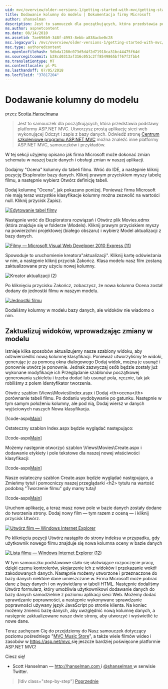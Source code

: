 ```yaml
---
uid: mvc/overview/older-versions-1/getting-started-with-mvc/getting-started-with-mvc-part8
title: Dodawanie kolumny do modelu | Dokumentacja firmy Microsoft
author: shanselman
description: Jest to samouczek dla początkujących, która przedstawia podstawy platformy ASP.NET MVC. Utwórz prostą aplikację sieci web wykonującej Odczyt i zapis z bazy danych.
ms.author: aspnetcontent
ms.date: 08/14/2010
ms.assetid: 7ae696b9-348f-4993-8ebb-a838acbe0c28
msc.legacyurl: /mvc/overview/older-versions-1/getting-started-with-mvc/getting-started-with-mvc-part8
msc.type: authoredcontent
ms.openlocfilehash: 5dbda1280c073d5d4f2d71918ca31bc44475f64d
ms.sourcegitcommit: b28cd0313af316c051c2ff8549865bff67f2fbb4
ms.translationtype: MT
ms.contentlocale: pl-PL
ms.lasthandoff: 07/05/2018
ms.locfileid: "37817204"
---
```

<a name="adding-a-column-to-the-model"></a>Dodawanie kolumny do modelu
====================
przez [Scotta Hanselmana](https://github.com/shanselman)

> Jest to samouczek dla początkujących, która przedstawia podstawy platformy ASP.NET MVC. Utworzysz prostą aplikację sieci web wykonującej Odczyt i zapis z bazy danych. Odwiedź stronę [Centrum szkoleniowe programu ASP.NET MVC](../../../index.md) można znaleźć inne platformy ASP.NET MVC, samouczków i przykładów.


W tej sekcji użyjemy opisano jak firma Microsoft może dokonać zmian schematu w naszej bazie danych i obsługi zmian w naszej aplikacji.

Dodajmy "Ocena" kolumny do tabeli filmu. Wróć do IDE, a następnie kliknij pozycję Eksplorator bazy danych. Kliknij prawym przyciskiem myszy tabelę filmu, a następnie wybierz Otwórz definicję tabeli.

Dodaj kolumnę "Ocena", jak pokazano poniżej. Ponieważ firma Microsoft nie mają teraz wszystkie klasyfikacje kolumny można zezwolić na wartości null. Kliknij przycisk Zapisz.

[![Edytowanie tabel filmy](getting-started-with-mvc-part8/_static/image2.png)](getting-started-with-mvc-part8/_static/image1.png)

Następnie wróć do Eksploratora rozwiązań i Otwórz plik Movies.edmx (która znajduje się w folderze \Models). Kliknij prawym przyciskiem myszy na powierzchni projektowej (białego obszaru) i wybierz Model aktualizacji z bazy danych.

[![Filmy — Microsoft Visual Web Developer 2010 Express (11)](getting-started-with-mvc-part8/_static/image4.png)](getting-started-with-mvc-part8/_static/image3.png)

Spowoduje to uruchomienie kreatora"aktualizacji". Kliknij kartę odświeżania w nim, a następnie kliknij przycisk Zakończ. Klasa modelu nasz film zostaną zaktualizowane przy użyciu nowej kolumny.

![Kreator aktualizacji (2)](getting-started-with-mvc-part8/_static/image5.png)

Po kliknięciu przycisku Zakończ, zobaczysz, że nowa kolumna Ocena został dodany do jednostki filmu w naszym modelu.

[![Jednostki filmu](getting-started-with-mvc-part8/_static/image7.png)](getting-started-with-mvc-part8/_static/image6.png)

Dodaliśmy kolumny w modelu bazy danych, ale widoków nie wiadomo o nim.

## <a name="update-views-with-model-changes"></a>Zaktualizuj widoków, wprowadzając zmiany w modelu

Istnieje kilka sposobów aktualizujemy nasze szablony widoku, aby odzwierciedlić nową kolumnę klasyfikacji. Ponieważ utworzyliśmy te widoki, generując je za pomocą okna dialogowego Dodaj widok, można je usunąć i ponownie utwórz je ponownie. Jednak zazwyczaj osób będzie zostały już wykonane modyfikacje ich Przeglądanie szablonów początkowej generowania szkieletu i trzeba dodać lub usunąć pola, ręcznie, tak jak robiliśmy z polem Identyfikator tworzenia.

Otwórz szablon \Views\Movies\Index.aspx i Dodaj &lt;th&gt;ocena&lt;/th&gt; porównanie tabeli filmu. Po dodaniu wydobywanie po gatunku. Następnie w tym samym położeniu kolumny, ale pod nią, Dodaj wiersz w danych wyjściowych naszych Nowa klasyfikacja.

[!code-aspx[Main](getting-started-with-mvc-part8/samples/sample1.aspx)]

Ostateczny szablon Index.aspx będzie wyglądać następująco:

[!code-aspx[Main](getting-started-with-mvc-part8/samples/sample2.aspx)]

Możemy następnie otworzyć szablon \Views\Movies\Create.aspx i dodawanie etykiety i pole tekstowe dla naszej nowej właściwości klasyfikacji:

[!code-aspx[Main](getting-started-with-mvc-part8/samples/sample3.aspx)]

Nasze ostateczny szablon Create.aspx będzie wyglądać następująco, a Zmieńmy tytuł i pomocniczy naszej przeglądarki &lt;h2&gt; tytułu na wartość podobną "Tworzenie filmu" gdy mamy tutaj!

[!code-aspx[Main](getting-started-with-mvc-part8/samples/sample4.aspx)]

Uruchom aplikację, a teraz masz nowe pole w bazie danych zostały dodane do tworzenia strony. Dodaj nowy film — tym razem z oceną — i kliknij przycisk Utwórz.

[![Utwórz film — Windows Internet Explorer](getting-started-with-mvc-part8/_static/image9.png)](getting-started-with-mvc-part8/_static/image8.png)

Po kliknięciu pozycji Utwórz nastąpiło do strony indeksu w przypadku, gdy użytkownik nowego filmu znajduje się nowa kolumna oceny w bazie danych

[![Lista filmu — Windows Internet Explorer (12)](getting-started-with-mvc-part8/_static/image11.png)](getting-started-with-mvc-part8/_static/image10.png)

W tym samouczku podstawowe stało się ułatwiające rozpoczęcie pracy, dzięki czemu kontrolerów, skojarzenie ich z widoków i przekazanie wokół zakodowanych danych. Następnie możemy utworzone i przeznaczone do bazy danych niektóre dane umieszczane w. Firma Microsoft może pobrać dane z bazy danych i on wyświetlany w tabeli HTML. Następnie dodaliśmy Utwórz formularz, który umożliwia użytkownikowi dodawanie danych do bazy danych samodzielnie z poziomu aplikacji sieci Web. Możemy dodać sprawdzanie poprawności, a następnie wykonywane sprawdzanie poprawności używany język JavaScript po stronie klienta. Na koniec możemy zmienić bazę danych, aby uwzględnić nową kolumnę danych, a następnie zaktualizowane nasze dwie strony, aby utworzyć i wyświetlić te nowe dane.

Teraz zachęcam Cię do przejdziemy do Nasz samouczek dotyczący poziomu pośredniego "[MVC Music Store](../../older-versions/mvc-music-store/mvc-music-store-part-1.md)", a także wiele filmów wideo i zasobów w [ https://asp.net/mvc ](https://asp.net/mvc) się jeszcze bardziej poświęcone platformie ASP.NET MVC!

Ciesz się!

- Scott Hanselman — [ http://hanselman.com ](http://hanselman.com) i [ @shanselman ](http://twitter.com/shanselman) w serwisie Twitter.

> [!div class="step-by-step"]
> [Poprzednie](getting-started-with-mvc-part7.md)
